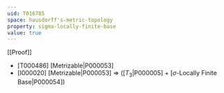 ```yaml
---
uid: T016785
space: hausdorff's-metric-topology
property: sigma-locally-finite-base
value: true
---
```

[[Proof]]

* [T000486] [Metrizable|P000053]
* [I000020] [Metrizable|P000053] => ([$T_3$|P000005] + [$\sigma$-Locally Finite Base|P000054])

